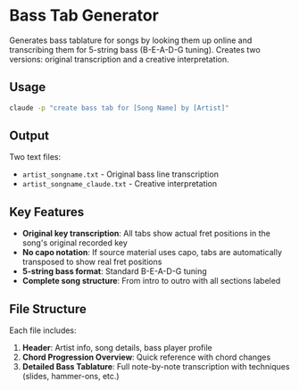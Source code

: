 # Bass Tab Generator

Generates bass tablature for songs by looking them up online and transcribing them for 5-string bass (B-E-A-D-G tuning). Creates two versions: original transcription and a creative interpretation.

## Usage

```bash
claude -p "create bass tab for [Song Name] by [Artist]"
```

## Output

Two text files:
- `artist_songname.txt` - Original bass line transcription
- `artist_songname_claude.txt` - Creative interpretation

## Key Features

- **Original key transcription**: All tabs show actual fret positions in the song's original recorded key
- **No capo notation**: If source material uses capo, tabs are automatically transposed to show real fret positions
- **5-string bass format**: Standard B-E-A-D-G tuning
- **Complete song structure**: From intro to outro with all sections labeled

## File Structure

Each file includes:

1. **Header**: Artist info, song details, bass player profile
2. **Chord Progression Overview**: Quick reference with chord changes
3. **Detailed Bass Tablature**: Full note-by-note transcription with techniques (slides, hammer-ons, etc.)